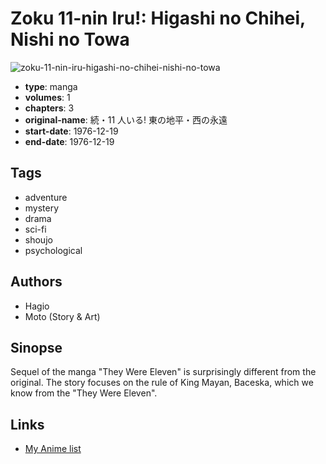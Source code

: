 # Zoku 11-nin Iru!: Higashi no Chihei, Nishi no Towa

![zoku-11-nin-iru-higashi-no-chihei-nishi-no-towa](https://cdn.myanimelist.net/images/manga/2/116703.jpg)

-   **type**: manga
-   **volumes**: 1
-   **chapters**: 3
-   **original-name**: 続・11 人いる! 東の地平・西の永遠
-   **start-date**: 1976-12-19
-   **end-date**: 1976-12-19

## Tags

-   adventure
-   mystery
-   drama
-   sci-fi
-   shoujo
-   psychological

## Authors

-   Hagio
-   Moto (Story & Art)

## Sinopse

Sequel of the manga "They Were Eleven" is surprisingly different from the original. The story focuses on the rule of King Mayan, Baceska, which we know from the "They Were Eleven".

## Links

-   [My Anime list](https://myanimelist.net/manga/68243/Zoku_11-nin_Iru__Higashi_no_Chihei_Nishi_no_Towa)
